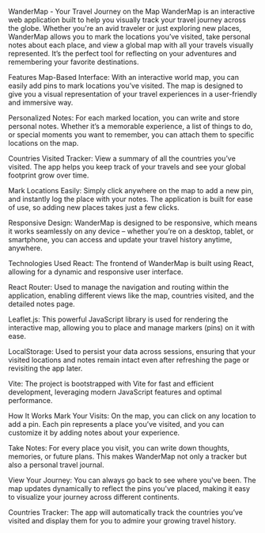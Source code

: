WanderMap - Your Travel Journey on the Map
WanderMap is an interactive web application built to help you visually track your travel journey across the globe. Whether you're an avid traveler or just exploring new places, WanderMap allows you to mark the locations you’ve visited, take personal notes about each place, and view a global map with all your travels visually represented. It’s the perfect tool for reflecting on your adventures and remembering your favorite destinations.

Features
Map-Based Interface: With an interactive world map, you can easily add pins to mark locations you’ve visited. The map is designed to give you a visual representation of your travel experiences in a user-friendly and immersive way.

Personalized Notes: For each marked location, you can write and store personal notes. Whether it’s a memorable experience, a list of things to do, or special moments you want to remember, you can attach them to specific locations on the map.

Countries Visited Tracker: View a summary of all the countries you’ve visited. The app helps you keep track of your travels and see your global footprint grow over time.

Mark Locations Easily: Simply click anywhere on the map to add a new pin, and instantly log the place with your notes. The application is built for ease of use, so adding new places takes just a few clicks.

Responsive Design: WanderMap is designed to be responsive, which means it works seamlessly on any device – whether you’re on a desktop, tablet, or smartphone, you can access and update your travel history anytime, anywhere.

Technologies Used
React: The frontend of WanderMap is built using React, allowing for a dynamic and responsive user interface.

React Router: Used to manage the navigation and routing within the application, enabling different views like the map, countries visited, and the detailed notes page.

Leaflet.js: This powerful JavaScript library is used for rendering the interactive map, allowing you to place and manage markers (pins) on it with ease.

LocalStorage: Used to persist your data across sessions, ensuring that your visited locations and notes remain intact even after refreshing the page or revisiting the app later.

Vite: The project is bootstrapped with Vite for fast and efficient development, leveraging modern JavaScript features and optimal performance.

How It Works
Mark Your Visits: On the map, you can click on any location to add a pin. Each pin represents a place you’ve visited, and you can customize it by adding notes about your experience.

Take Notes: For every place you visit, you can write down thoughts, memories, or future plans. This makes WanderMap not only a tracker but also a personal travel journal.

View Your Journey: You can always go back to see where you've been. The map updates dynamically to reflect the pins you've placed, making it easy to visualize your journey across different continents.

Countries Tracker: The app will automatically track the countries you’ve visited and display them for you to admire your growing travel history.
